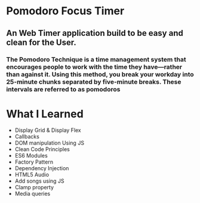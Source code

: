 ﻿# Pomodoro Focus Timer 

## An Web Timer application build to be easy and clean for the User.
### The Pomodoro Technique is a time management system that encourages people to work with the time they have—rather than against it. Using this method, you break your workday into 25-minute chunks separated by five-minute breaks. These intervals are referred to as pomodoros

# What I Learned
<!--ts-->
* Display Grid & Display Flex
* Callbacks
* DOM manipulation Using JS
* Clean Code Principles
* ES6 Modules
* Factory Pattern
* Dependency Injection
* HTML5 Audio
* Add songs using JS
* Clamp property
* Media queries
